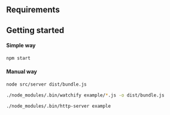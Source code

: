 ## Requirements



## Getting started

#### Simple way

```bash
npm start
```

#### Manual way

```bash
node src/server dist/bundle.js
```

```bash
./node_modules/.bin/watchify example/*.js -o dist/bundle.js
```

```
./node_modules/.bin/http-server example
```
